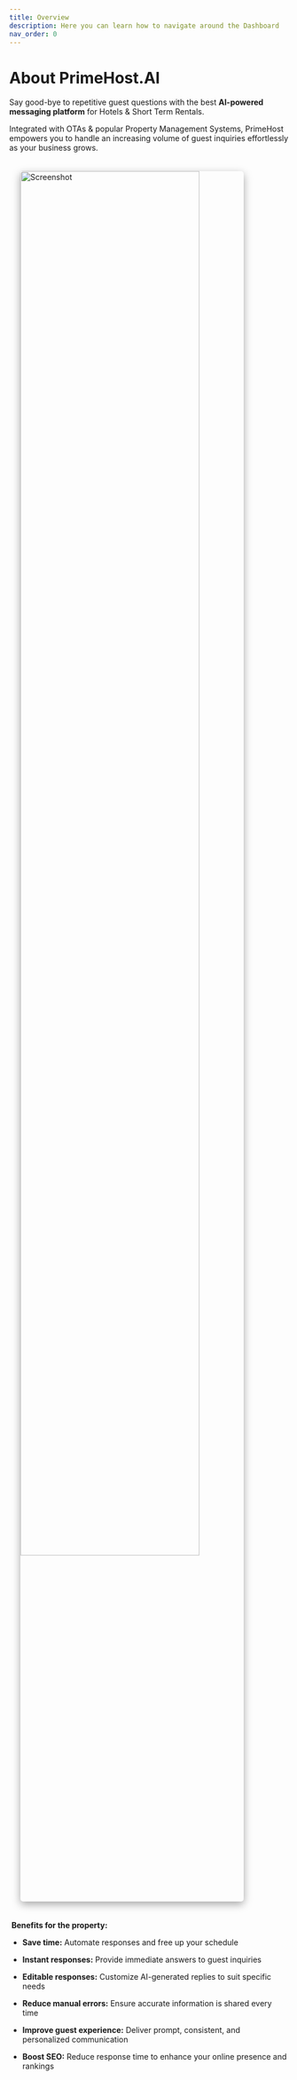 ```yaml
---
title: Overview
description: Here you can learn how to navigate around the Dashboard
nav_order: 0
---
```

# About PrimeHost.AI

Say good-bye to repetitive guest questions with the best **AI-powered messaging platform** for Hotels & Short Term Rentals.

Integrated with OTAs & popular Property Management Systems, PrimeHost empowers you to handle an increasing volume of guest inquiries effortlessly as your business grows.

<img src="/docs/media/Screenshot 2024-06-29 at 5.29.42 PM.png" alt="Screenshot" style="margin: 20px; width: 80%; border-radius: 5px; box-shadow: rgba(0, 0, 0, 0.35) 0px 5px 15px;">

<p style="text-align: start">&nbsp;<strong>Benefits for the property:</strong></p>

*   **Save time:** Automate responses and free up your schedule
    
*   **Instant responses:** Provide immediate answers to guest inquiries
    
*   **Editable responses:** Customize AI-generated replies to suit specific needs
    
*   **Reduce manual errors:** Ensure accurate information is shared every time
    
*   **Improve guest experience:** Deliver prompt, consistent, and personalized communication
    
*   **Boost SEO:** Reduce response time to enhance your online presence and rankings